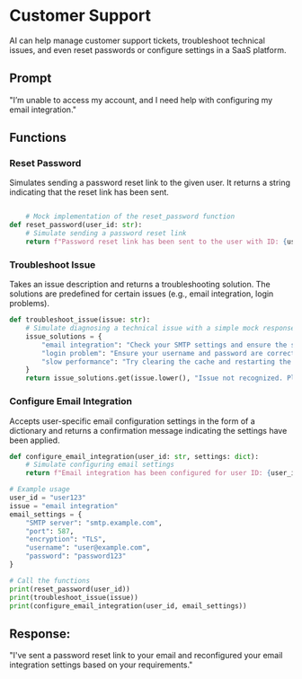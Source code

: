 # Customer Support

AI can help manage customer support tickets, troubleshoot technical issues, and even reset passwords or configure settings in a SaaS platform.

## Prompt

"I’m unable to access my account, and I need help with configuring my email integration."

## Functions

### Reset Password

Simulates sending a password reset link to the given user. It returns a string indicating that the reset link has been sent.

```python

    # Mock implementation of the reset_password function
def reset_password(user_id: str):
    # Simulate sending a password reset link
    return f"Password reset link has been sent to the user with ID: {user_id}"

```
### Troubleshoot Issue

Takes an issue description and returns a troubleshooting solution. The solutions are predefined for certain issues (e.g., email integration, login problems).

```python
def troubleshoot_issue(issue: str):
    # Simulate diagnosing a technical issue with a simple mock response
    issue_solutions = {
        "email integration": "Check your SMTP settings and ensure the server is reachable.",
        "login problem": "Ensure your username and password are correct and try resetting the password.",
        "slow performance": "Try clearing the cache and restarting the system."
    }
    return issue_solutions.get(issue.lower(), "Issue not recognized. Please contact support.")
```

### Configure Email Integration

Accepts user-specific email configuration settings in the form of a dictionary and returns a confirmation message indicating the settings have been applied.

```python
def configure_email_integration(user_id: str, settings: dict):
    # Simulate configuring email settings
    return f"Email integration has been configured for user ID: {user_id} with the following settings: {settings}"

# Example usage
user_id = "user123"
issue = "email integration"
email_settings = {
    "SMTP server": "smtp.example.com",
    "port": 587,
    "encryption": "TLS",
    "username": "user@example.com",
    "password": "password123"
}

# Call the functions
print(reset_password(user_id))
print(troubleshoot_issue(issue))
print(configure_email_integration(user_id, email_settings))
```

## Response:

"I've sent a password reset link to your email and reconfigured your email integration settings based on your requirements."